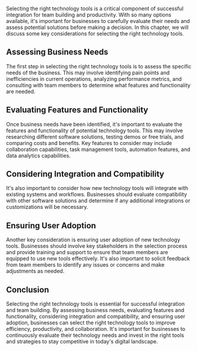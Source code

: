 
Selecting the right technology tools is a critical component of successful integration for team building and productivity. With so many options available, it's important for businesses to carefully evaluate their needs and assess potential solutions before making a decision. In this chapter, we will discuss some key considerations for selecting the right technology tools.

Assessing Business Needs
------------------------

The first step in selecting the right technology tools is to assess the specific needs of the business. This may involve identifying pain points and inefficiencies in current operations, analyzing performance metrics, and consulting with team members to determine what features and functionality are needed.

Evaluating Features and Functionality
-------------------------------------

Once business needs have been identified, it's important to evaluate the features and functionality of potential technology tools. This may involve researching different software solutions, testing demos or free trials, and comparing costs and benefits. Key features to consider may include collaboration capabilities, task management tools, automation features, and data analytics capabilities.

Considering Integration and Compatibility
-----------------------------------------

It's also important to consider how new technology tools will integrate with existing systems and workflows. Businesses should evaluate compatibility with other software solutions and determine if any additional integrations or customizations will be necessary.

Ensuring User Adoption
----------------------

Another key consideration is ensuring user adoption of new technology tools. Businesses should involve key stakeholders in the selection process and provide training and support to ensure that team members are equipped to use new tools effectively. It's also important to solicit feedback from team members to identify any issues or concerns and make adjustments as needed.

Conclusion
----------

Selecting the right technology tools is essential for successful integration and team building. By assessing business needs, evaluating features and functionality, considering integration and compatibility, and ensuring user adoption, businesses can select the right technology tools to improve efficiency, productivity, and collaboration. It's important for businesses to continuously evaluate their technology needs and invest in the right tools and strategies to stay competitive in today's digital landscape.
